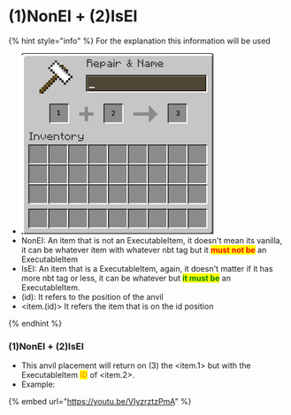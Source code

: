 # (1)NonEI + (2)IsEI

{% hint style="info" %}
For the explanation this information will be used

* ![](<../../../.gitbook/assets/image (1) (1) (1) (1) (1) (1).png>)
* NonEI: An item that is not an ExecutableItem, it doesn't mean its vanilla, it can be whatever item with whatever nbt tag but it <mark style="color:red;">**must not be**</mark> an ExecutableItem
* IsEI: An item that is a ExecutableItem, again, it doesn't matter if it has more nbt tag or less, it can be whatever but <mark style="color:green;">**it must be**</mark> an ExecutableItem.
* (id): It refers to the position of the anvil
* \<item.(id)> It refers the item that is on the id position


{% endhint %}

### (1)NonEI + (2)IsEI

* This anvil placement will return on (3) the \<item.1> but with the ExecutableItem <mark style="color:orange;">**ID**</mark> of \<item.2>.
* Example:

{% embed url="https://youtu.be/VIyzrztzPmA" %}

